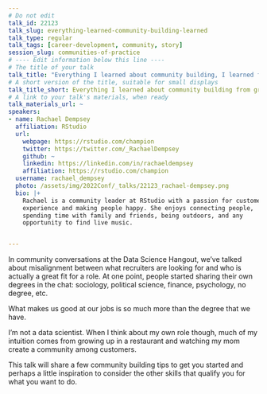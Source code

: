 ```yaml
---
# Do not edit
talk_id: 22123
talk_slug: everything-learned-community-building-learned
talk_type: regular
talk_tags: [career-development, community, story]
session_slug: communities-of-practice
# ---- Edit information below this line ----
# The title of your talk
talk_title: "Everything I learned about community building, I learned from growing up in a restaurant"
# A short version of the title, suitable for small displays
talk_title_short: Everything I learned about community building from growing up in a restaurant
# A link to your talk's materials, when ready
talk_materials_url: ~
speakers:
- name: Rachael Dempsey
  affiliation: RStudio
  url:
    webpage: https://rstudio.com/champion
    twitter: https://twitter.com/_RachaelDempsey
    github: ~
    linkedin: https://linkedin.com/in/rachaeldempsey
    affiliation: https://rstudio.com/champion
  username: rachael_dempsey
  photo: /assets/img/2022Conf/_talks/22123_rachael-dempsey.png
  bio: |+
    Rachael is a community leader at RStudio with a passion for customer
    experience and making people happy. She enjoys connecting people,
    spending time with family and friends, being outdoors, and any
    opportunity to find live music.


---
```


<!-- ABSTRACT ----
Please write abstract below. You may use simple markdown (links, code style, bold, italics)
-->

In community conversations at the Data Science Hangout, we’ve talked about
misalignment between what recruiters are looking for and who is actually a great
fit for a role. At one point, people started sharing their own degrees in the
chat: sociology, political science, finance, psychology, no degree, etc.

What makes us good at our jobs is so much more than the degree that we have.

I’m not a data scientist. When I think about my own role though, much of my
intuition comes from growing up in a restaurant and watching my mom create a
community among customers.

This talk will share a few community building tips to get you started and
perhaps a little inspiration to consider the other skills that qualify you for
what you want to do.
